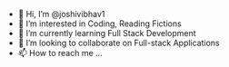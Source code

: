- 👋 Hi, I’m @joshivibhav1
- 👀 I’m interested in Coding, Reading Fictions
- 🌱 I’m currently learning Full Stack Development
- 💞️ I’m looking to collaborate on Full-stack Applications
- 📫 How to reach me ...

